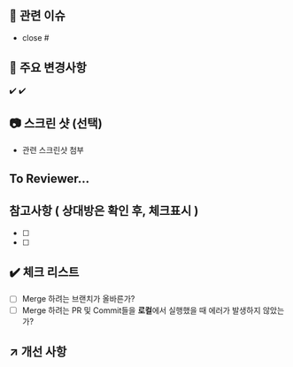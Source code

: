 ## 🚀 관련 이슈
<!-- 이슈 번호를 작성하여 종료시켜주세요 -->
- close #

## 🔑 주요 변경사항
<!-- 내가 작업한 내용에 대해 작성해주세요! -->
✔️ 
✔️ 

## 📷 스크린 샷 (선택)

- 관련 스크린샷 첨부

## To Reviewer...

## 참고사항 ( 상대방은 확인 후, 체크표시 )
- [ ]
- [ ]

## ✔️ 체크 리스트
- [ ] Merge 하려는 브랜치가 올바른가? 
- [ ] Merge 하려는 PR 및 Commit들을 **로컬**에서 실행했을 때 에러가 발생하지 않았는가?

## ↗️ 개선 사항
<!-- 선택 사항 -->